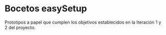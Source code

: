 # Bocetos easySetup
 
Prototipos a papel que cumplen los objetivos establecidos en la Iteración 1 y 2 del proyecto.